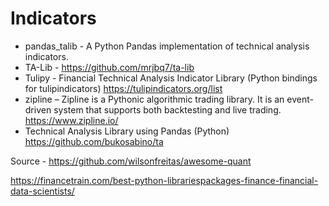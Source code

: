 # Indicators
* pandas_talib - A Python Pandas implementation of technical analysis indicators.
* TA-Lib - https://github.com/mrjbq7/ta-lib
* Tulipy - Financial Technical Analysis Indicator Library (Python bindings for tulipindicators) https://tulipindicators.org/list
* zipline – Zipline is a Pythonic algorithmic trading library. It is an event-driven system that supports both backtesting and live trading. https://www.zipline.io/
* Technical Analysis Library using Pandas (Python) https://github.com/bukosabino/ta

Source - https://github.com/wilsonfreitas/awesome-quant

https://financetrain.com/best-python-librariespackages-finance-financial-data-scientists/
